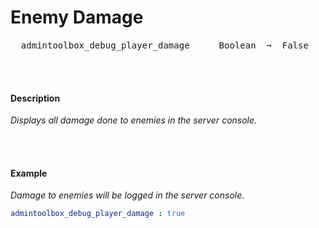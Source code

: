 
# Enemy Damage

<kbd>  admintoolbox_debug_player_damage  </kbd>  
<kbd>  Boolean  ➞  False  </kbd>

<br>
<br>

#### Description

*Displays all damage done to enemies in the server console.*

<br>
<br>

#### Example

*Damage to enemies will be logged in the server console.*

```yaml
admintoolbox_debug_player_damage : true
```

<br>
